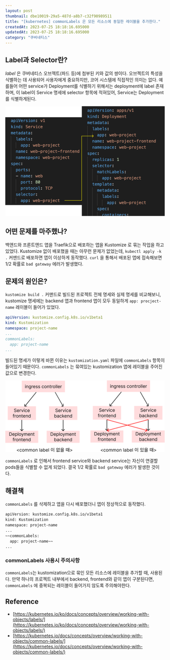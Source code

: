 ```yaml
---
layout: post
thumbnail: dbe10019-29a5-487d-a8b7-c32f90989511
title: "[kubernetes] commonLabels 은 모든 리소스에 동일한 레이블을 추가한다."
createdAt: 2023-07-25 18:18:16.695000
updatedAt: 2023-07-25 18:18:16.695000
category: "쿠버네티스"
---
```


 ## Label과 Selector란?

*label* 은 쿠버네티스 오브젝트(파드 등)에 첨부된 키와 값의 쌍이다. 오브젝트의 특성을 식별하는 데 사용되어 사용자에게 중요하지만, 코어 시스템에 직접적인 의미는 없다. 예를들어 어떤 service가 Deployment를 식별하기 위해서는 deployment에 label 존재하며, 이 label이 Service 명세에 selector 항목에 적혀있어, Service는 Deployment를 식별하게된다.
 

<img alt="image" src="/images/dbe10019-29a5-487d-a8b7-c32f90989511"/>


## 어떤 문제를 마주했나?

 백앤드와 프론트앤드 앱을 Traefik으로 배포하는 앱을 Kustomize 로 묶는 작업을 하고 있었다. Kustomize 없이 배포했을 때는 아무런 문제가 없었는데, ``kubectl apply -k .`` 커맨드로 배포하면 앱이 이상하게 동작했다. ``curl`` 을 통해서 배포된 앱에 접속해보면 1/2 확률로 ``bad gateway`` 에러가 발생했다.

## 문제의 원인은?

``kustomize build .`` 커맨드로 빌드된 프로젝트 전체 명세와 실제 명세를 비교해보니, kustomize 명세에는 backend 앱과 frontend 앱이 모두 동일하게 ``app: procject-name`` 레이블이 들어가 있었다.

``````yaml
apiVersion: kustomize.config.k8s.io/v1beta1
kind: Kustomization
namespace: project-name
...
commonLabels:
  app: project-name
...
``````

빌드된 명세가 이렇게 바뀐 이유는 ``kustomization.yaml`` 파일에 ``commonLabels`` 항목이 들어있기 때문이다. ``commonLabels`` 는 묶여있는 kustomization 앱에 레이블을 주어진 값으로 변경한다.



<img alt="image" src="/images/0c205268-103b-40bf-a074-820062f669b5"/>


``commonLabels`` 로 인해서 frontend service와 backend service는 자신이 연결할 pods들을 식별할 수 없게 되었다. 결국 1/2 확률로 ``bad gateway`` 에러가 발생한 것이다. 

## 해결책

``commonLabels`` 를 삭제하고 앱을 다시 배포했더니 앱이 정상적으로 동작했다. 

``````bash
apiVersion: kustomize.config.k8s.io/v1beta1
kind: Kustomization
namespace: project-name
...
~~commonLabels:
  app: project-name~~
...
``````

### commonLabels 사용시 주의사항

``commonLabels``는 kustomization으로 묶인 모든 리소스에 레이블을 추가할 때, 사용된다. 만약 하나의 프로젝트 내부에서 backend, frontend와 같이 앱이 구분된다면, ``commonLabels`` 에 중복되는 레이블이 들어가지 않도록 주의해야한다.

## Reference

- [https://kubernetes.io/ko/docs/concepts/overview/working-with-objects/labels/](https://kubernetes.io/ko/docs/concepts/overview/working-with-objects/labels/)
- [https://kubernetes.io/docs/concepts/overview/working-with-objects/common-labels/](https://kubernetes.io/docs/concepts/overview/working-with-objects/common-labels/)
